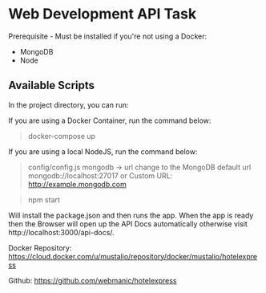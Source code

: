 # Web Development API Task

Prerequisite - Must be installed if you're not using a Docker: 
- MongoDB 
- Node

## Available Scripts
In the project directory, you can run:

If you are using a Docker Container, run the command below:
>docker-compose up

If you are using a local NodeJS, run the command below:
>config/config.js mongodb -> url change to the MongoDB default url mongodb://localhost:27017 or Custom URL: http://example.mongodb.com

>npm start

Will install the package.json and then runs the app. When the app is ready then the Browser will open up the API Docs automatically otherwise visit http://localhost:3000/api-docs/.

Docker Repository:
https://cloud.docker.com/u/mustalio/repository/docker/mustalio/hotelexpress

Github:
https://github.com/webmanic/hotelexpress
